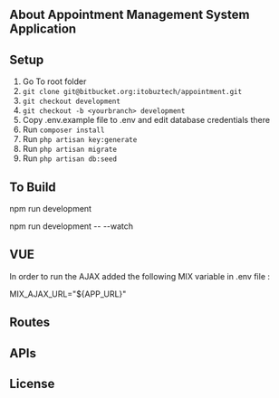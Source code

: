 ## About Appointment Management System Application

## Setup

1. Go To root folder 
2. `git clone git@bitbucket.org:itobuztech/appointment.git`
3. `git checkout development`
4. `git checkout -b <yourbranch> development`
4. Copy .env.example file to .env and edit database credentials there
5. Run `composer install`
6. Run `php artisan key:generate`
7. Run `php artisan migrate`
8. Run `php artisan db:seed`

## To Build 

npm run development

npm run development -- --watch

## VUE 

In order to run the AJAX added the following MIX variable in .env file :

MIX_AJAX_URL="${APP_URL}"

## Routes


## APIs



## License
